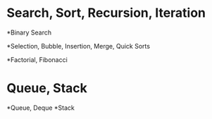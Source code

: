 # Search, Sort, Recursion, Iteration

*Binary Search

*Selection, Bubble, Insertion, Merge, Quick Sorts

*Factorial, Fibonacci

# Queue, Stack

*Queue, Deque
*Stack
